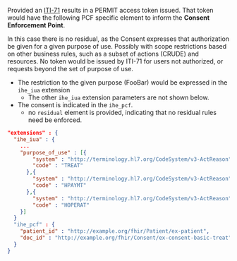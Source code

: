 Provided an [ITI-71](other.html#updates-to-iti-71) results in a PERMIT access token issued. That token would have the following PCF specific element to inform the **Consent Enforcement Point**. 

 In this case there is no residual, as the Consent expresses that authorization be given for a given purpose of use. Possibly with scope restrictions based on other business rules, such as a subset of actions (CRUDE) and resources. No token would be issued by ITI-71 for users not authorized, or requests beyond the set of purpose of use.

- The restriction to the given purpose (FooBar) would be expressed in the `ihe_iua` extension
  - The other `ihe_iua` extension parameters are not shown below.
- The consent is indicated in the `ihe_pcf`.
  - no `residual` element is provided, indicating that no residual rules need be enforced.

```json
"extensions" : {
  "ihe_iua" : {
    ...
    "purpose_of_use" : [{
        "system" : "http://terminology.hl7.org/CodeSystem/v3-ActReason",
        "code" : "TREAT"
      },{
        "system" : "http://terminology.hl7.org/CodeSystem/v3-ActReason",
        "code" : "HPAYMT"
      },{
        "system" : "http://terminology.hl7.org/CodeSystem/v3-ActReason",
        "code" : "HOPERAT"
    }]
  }
  "ihe_pcf" : {
    "patient_id" : "http://example.org/fhir/Patient/ex-patient",
    "doc_id" : "http://example.org/fhir/Consent/ex-consent-basic-treat",
  }
}
```

